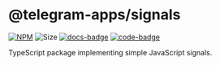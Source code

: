 # @telegram-apps/signals

[code-badge]: https://img.shields.io/badge/source-black?logo=github

[docs-badge]: https://img.shields.io/badge/documentation-blue?logo=gitbook&logoColor=white

[link]: https://github.com/Telegram-Mini-Apps/telegram-apps/tree/master/packages/sdk

[docs-link]: https://docs.telegram-mini-apps.com/packages/telegram-apps-sdk

[npm-link]: https://npmjs.com/package/@telegram-apps/signals

[npm-badge]: https://img.shields.io/npm/v/@telegram-apps/signals?logo=npm

[size-badge]: https://img.shields.io/bundlephobia/minzip/@telegram-apps/signals

[![NPM][npm-badge]][npm-link]
![Size][size-badge]
[![docs-badge]][docs-link]
[![code-badge]][link]

TypeScript package implementing simple JavaScript signals.